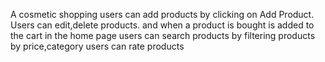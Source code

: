 A cosmetic shopping 
users can add products by clicking on Add Product.
Users can edit,delete products.
and when a product is bought is added to the cart in the home page
users can search products by filtering products by price,category
users can rate products
